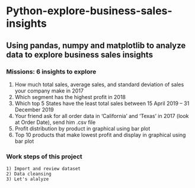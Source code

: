 # Python-explore-business-sales-insights
## Using pandas, numpy and matplotlib to analyze data to explore business sales insights
### Missions: 6 insights to explore 
1) How much total sales, average sales, and standard deviation of sales your company make in 2017
2) Which segment has the highest profit in 2018
3) Which top 5 States have the least total sales between 15 April 2019 – 31 December 2019
4) Your friend ask for all order data in ‘California’ and ‘Texas’ in 2017 (look at Order Date), send him .csv file
5) Profit distribution by product in graphical using bar plot
6) Top 10 products that make lowest profit and display in graphical using bar plot
### Work steps of this project
    1) Import and review dataset
    2) Data cleansing
    3) Let's alalyze

